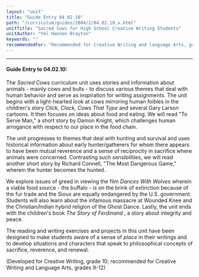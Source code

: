 ```yaml
---
layout: "unit"
title: "Guide Entry 04.02.10"
path: "/curriculum/guides/2004/2/04.02.10.x.html"
unitTitle: "Sacred Cows for High School Creative Writing Students"
unitAuthor: "Yel Hannon Brayton"
keywords: ""
recommendedFor: "Recommended for Creative Writing and language Arts, grades 9-12."
---
```

<body>
<hr/>
<h4>
Guide Entry to 04.02.10:
</h4>
<p>
The
<i>
Sacred Cows
</i>
curriculum unit uses stories and information about animals - mainly cows and bulls - to discuss various themes that deal with human behavior and serve as inspiration for writing assignments. The unit begins with a light-hearted look at cows mirroring human foibles in the children's story
<i>
Click, Clack, Cows That Type
</i>
and several Gary Larson cartoons. It then focuses on ideas about food and eating. We will read "To Serve Man," a short story by Damon Knight, which challenges human arrogance with respect to our place in the food chain.
</p>
<p>
The unit progresses to themes that deal with hunting and survival and uses historical information about early hunter/gatherers for whom there appears to have been mutual reverence and a sense of reciprocity in sacrifice where animals were concerned. Contrasting such sensibilities, we will read another short story by Richard Connell, "The Most Dangerous Game," wherein the hunter becomes the hunted.
</p>
<p>
We explore issues of greed in viewing the film
<i>
Dances With Wolves
</i>
wherein a viable food source - the buffalo - is on the brink of extinction because of the fur trade and the Sioux are equally endangered by the U.S. government. Students will also learn about the infamous massacre at Wounded Knee and the Christian/Indian hybrid religion of the Ghost Dance. Lastly, the unit ends with the children's book
<i>
The Story of Ferdinand
</i>
, a story about integrity and peace.
</p>
<p>
The reading and writing exercises and projects in this unit have been designed to make students aware of a sense of
<i>
place
</i>
in their writings and to develop situations and characters that speak to philosophical concepts of sacrifice, reverence, and renewal.
</p>
<p>
(Developed for Creative Writing, grade 10; recommended for Creative Writing and Language Arts, grades 9-12)
</p>
</body>

